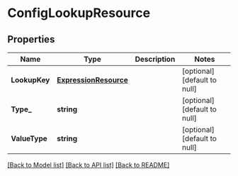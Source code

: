 # ConfigLookupResource

## Properties
Name | Type | Description | Notes
------------ | ------------- | ------------- | -------------
**LookupKey** | [**ExpressionResource**](ExpressionResource.md) |  | [optional] [default to null]
**Type_** | **string** |  | [optional] [default to null]
**ValueType** | **string** |  | [optional] [default to null]

[[Back to Model list]](../README.md#documentation-for-models) [[Back to API list]](../README.md#documentation-for-api-endpoints) [[Back to README]](../README.md)


